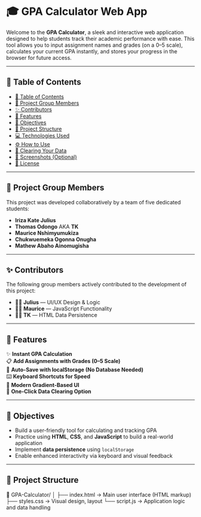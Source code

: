 # 🎓 GPA Calculator Web App

Welcome to the **GPA Calculator**, a sleek and interactive web application designed to help students track their academic performance with ease. This tool allows you to input assignment names and grades (on a 0–5 scale), calculates your current GPA instantly, and stores your progress in the browser for future access.

---

## 📘 Table of Contents

- [📘 Table of Contents](#-table-of-contents)
- [👥 Project Group Members](#-project-group-members)
- [✨ Contributors](#-contributors)
- [🚀 Features](#-features)
- [🎯 Objectives](#-objectives)
- [📂 Project Structure](#-project-structure)
- [💻 Technologies Used](#-technologies-used)
- [⚙️ How to Use](#️-how-to-use)
- [🧼 Clearing Your Data](#-clearing-your-data)
- [📸 Screenshots (Optional)](#-screenshots-optional)
- [📄 License](#-license)

---

## 👥 Project Group Members

This project was developed collaboratively by a team of five dedicated students:

- **Iriza Kate Julius**
- **Thomas Odongo** AKA **TK**
- **Maurice Nshimyumukiza**
- **Chukwuemeka Ogonna Onugha**
- **Mathew Abaho Ainomugisha**

---

## ✨ Contributors

The following group members actively contributed to the development of this project:

- 🧑‍💻 **Julius** — UI/UX Design & Logic
- 🧑‍💻 **Maurice** — JavaScript Functionality
- 🧑‍💻 **TK** — HTML Data Persistence 
---

## 🚀 Features

✨ **Instant GPA Calculation**  
📋 **Add Assignments with Grades (0–5 Scale)**  
💾 **Auto-Save with localStorage (No Database Needed)**  
⌨️ **Keyboard Shortcuts for Speed**   
🎨 **Modern Gradient-Based UI**  
🧹 **One-Click Data Clearing Option**

---

## 🎯 Objectives

- Build a user-friendly tool for calculating and tracking GPA
- Practice using **HTML**, **CSS**, and **JavaScript** to build a real-world application
- Implement **data persistence** using `localStorage`
- Enable enhanced interactivity via keyboard and visual feedback

---

## 📂 Project Structure
📁 GPA-Calculator/
│
├── index.html → Main user interface (HTML markup)
├── styles.css → Visual design, layout
└── script.js → Application logic and data handling

